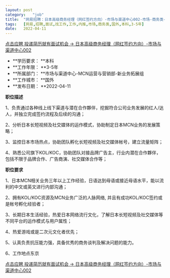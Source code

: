 ```yaml
---
layout:	post
category:	"job"
title:	"网易招聘：日本高级商务经理（网红签约方向）-市场与渠道中心002-市场-商务类-国外本科3-5年"
tags:	[网易,招聘,面试,找工作,工作,内推,市场,商务类,国外,本科,3-5年]
date:	2022-04-11
---
```


[点击应聘 投递简历就有面试机会 ->  日本高级商务经理（网红签约方向）-市场与渠道中心002](http://mobile.bole.netease.com/bole/boleDetail?id=39131&employeeId=346f03c3cda5f04c&key=all)



- **学历要求： **本科
- **工作年限： **3-5年
- **所属部门： **市场与渠道中心-MCN运营与营销部-新业务拓展组
- **工作城市： **国外
- **发布日期： **2022-04-11



**职位描述**

1、负责通过各种线上线下渠道与潜在合作夥伴，挖掘符合公司业务发展的红人/达人，并独立完成签约流程及后续的沟通；

2、分析日本长短视频及社交媒体的运作模式，协助制定日本MCN业务的发展策略；

3、监控日本市场热点，协助团队孵化长短视频及社交媒体帐号，建立流量矩阵；

4、熟悉公司旗下KOL/KOC，协助团队对接品牌广告主，行业内潜在合作夥伴，包括不限于品牌合作、广告商演、社交媒体合作等；



**职位要求**



1、日本MCN相关业务三年以上工作经验，日语达到母语或接近母语水平，能以流利的中文或英文进行内部沟通；

2、拥有KOL/KOC资源及MCN业务广泛的人脉网络, 并且有成功KOL/KOC签约或是帐号孵化经验者； 

3、长期日本生活经验，热爱日本网络流行文化，了解日本长短视频及社交媒体等不同平台的运作模式与用户属性；

4、热爱游戏或是二次元文化者优先；

5、认真负责抗压能力强，具备优秀的商务谈判及解决问题的能力。

6、工作地点东京



[点击应聘 投递简历就有面试机会 ->  日本高级商务经理（网红签约方向）-市场与渠道中心002](http://mobile.bole.netease.com/bole/boleDetail?id=39131&employeeId=346f03c3cda5f04c&key=all)